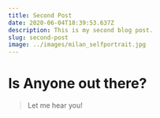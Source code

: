 ```yaml
---
title: Second Post
date: 2020-06-04T18:39:53.637Z
description: This is my second blog post.
slug: second-post
image: ../images/milan_selfportrait.jpg
---
```


# Is Anyone out there?

> Let me hear you!
